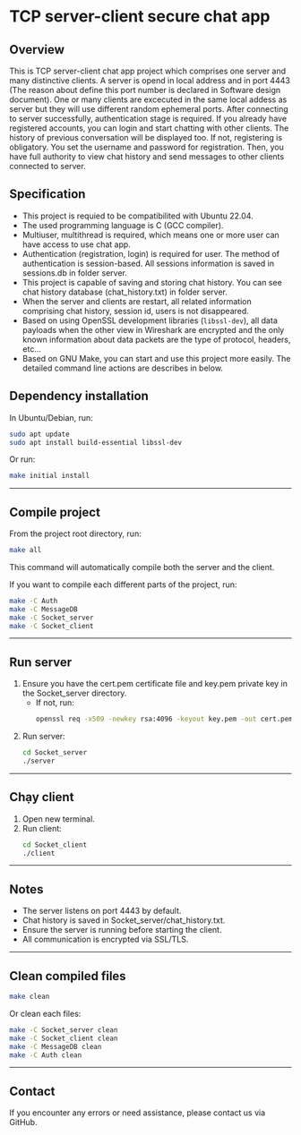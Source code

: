# TCP server-client secure chat app

## Overview

This is TCP server-client chat app project which comprises one server and many distinctive clients. A server is opend in local address and in port 4443 (The reason about define this port number is declared in Software design document). One or many clients are excecuted in the same local addess as server but they will use different random ephemeral ports. After connecting to server successfully, authentication stage is required. If you already have registered accounts, you can login and start chatting with other clients. The history of previous conversation will be displayed too. If not, registering is obligatory. You set the username and password for registration. Then, you have full authority to view chat history and send messages to other clients connected to server.

## Specification

- This project is requied to be compatibilited with Ubuntu 22.04.
- The used programming language is C (GCC compiler).
- Multiuser, multithread is required, which means one or more user can have access to use chat app. 
- Authentication (registration, login) is required for user. The method of authentication is session-based. All sessions information is saved in sessions.db in folder server.
- This project is capable of saving and storing chat history. You can see chat history database (chat_history.txt) in folder server.
- When the server and clients are restart, all related information comprising chat history, session id, users is not disappeared.
- Based on using OpenSSL development libraries (`libssl-dev`), all data payloads when the other view in Wireshark are encrypted and the only known information about data packets are the type of protocol, headers, etc...
- Based on GNU Make, you can start and use this project more easily. The detailed command line actions are describes in below. 


## Dependency installation

In Ubuntu/Debian, run:
```sh
sudo apt update
sudo apt install build-essential libssl-dev
```
Or run:
```sh
make initial install
```

---

## Compile project

From the project root directory, run: 
```sh
make all
```
This command will automatically compile both the server and the client. 

If you want to compile each different parts of the project, run:
```sh
make -C Auth
make -C MessageDB
make -C Socket_server
make -C Socket_client
```

---

## Run server 

1. Ensure you have the cert.pem certificate file and key.pem private key in the Socket_server directory.
   - If not, run:
     ```sh
     openssl req -x509 -newkey rsa:4096 -keyout key.pem -out cert.pem -days 365 -nodes
     ```
2. Run server:
   ```sh
   cd Socket_server
   ./server
   ```

---

## Chạy client

1. Open new terminal.
2. Run client:
   ```sh
   cd Socket_client
   ./client
   ```

---

## Notes

- The server listens on port 4443 by default.
- Chat history is saved in Socket_server/chat_history.txt.
- Ensure the server is running before starting the client.
- All communication is encrypted via SSL/TLS.

---

## Clean compiled files

```sh
make clean
```
Or clean each files:
```sh
make -C Socket_server clean
make -C Socket_client clean
make -C MessageDB clean
make -C Auth clean
```

---

## Contact 

If you encounter any errors or need assistance, please contact us via GitHub. 